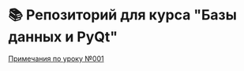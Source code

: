 # 📚 Репозиторий для курса "Базы данных и PyQt"

[Примечания по уроку №001](docs/notes_lesson_001.md)